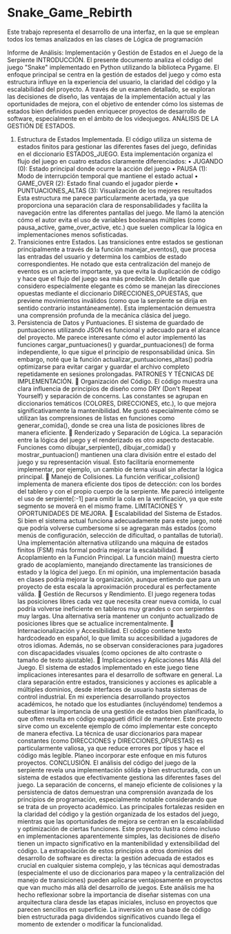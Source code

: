 # Snake_Game_Rebirth
Este trabajo representa el desarrollo de una interfaz, en la que se emplean todos los temas analizados en las clases de Lógica de programación

Informe de Análisis: Implementación y Gestión de Estados en el Juego de la Serpiente
INTRODUCCIÓN.
El presente documento analiza el código del juego "Snake" implementado en Python utilizando la biblioteca Pygame. El enfoque principal se centra en la gestión de estados del juego y cómo esta estructura influye en la experiencia del usuario, la claridad del código y la escalabilidad del proyecto. A través de un examen detallado, se exploran las decisiones de diseño, las ventajas de la implementación actual y las oportunidades de mejora, con el objetivo de entender cómo los sistemas de estados bien definidos pueden enriquecer proyectos de desarrollo de software, especialmente en el ámbito de los videojuegos.
ANÁLISIS DE LA GESTIÓN DE ESTADOS.
1.	Estructura de Estados Implementada.
El código utiliza un sistema de estados finitos para gestionar las diferentes fases del juego, definidas en el diccionario ESTADOS_JUEGO. Esta implementación organiza el flujo del juego en cuatro estados claramente diferenciados:
•	JUGANDO (0): Estado principal donde ocurre la acción del juego
•	PAUSA (1): Modo de interrupción temporal que mantiene el estado actual
•	GAME_OVER (2): Estado final cuando el jugador pierde
•	PUNTUACIONES_ALTAS (3): Visualización de los mejores resultados
Esta estructura me parece particularmente acertada, ya que proporciona una separación clara de responsabilidades y facilita la navegación entre las diferentes pantallas del juego. Me llamó la atención cómo el autor evita el uso de variables booleanas múltiples (como pausa_active, game_over_active, etc.) que suelen complicar la lógica en implementaciones menos sofisticadas.
2.	Transiciones entre Estados.
Las transiciones entre estados se gestionan principalmente a través de la función manejar_eventos(), que procesa las entradas del usuario y determina los cambios de estado correspondientes. He notado que esta centralización del manejo de eventos es un acierto importante, ya que evita la duplicación de código y hace que el flujo del juego sea más predecible.
Un detalle que considero especialmente elegante es cómo se manejan las direcciones opuestas mediante el diccionario DIRECCIONES_OPUESTAS, que previene movimientos inválidos (como que la serpiente se dirija en sentido contrario instantáneamente). Esta implementación demuestra una comprensión profunda de la mecánica clásica del juego.
3.	Persistencia de Datos y Puntuaciones.
El sistema de guardado de puntuaciones utilizando JSON es funcional y adecuado para el alcance del proyecto. Me parece interesante cómo el autor implementó las funciones cargar_puntuaciones() y guardar_puntuaciones() de forma independiente, lo que sigue el principio de responsabilidad única. Sin embargo, noté que la función actualizar_puntuaciones_altas() podría optimizarse para evitar cargar y guardar el archivo completo repetidamente en sesiones prolongadas.
PATRONES Y TÉCNICAS DE IMPLEMENTACIÓN.
	Organización del Código.
El código muestra una clara influencia de principios de diseño como DRY (Don't Repeat Yourself) y separación de concerns. Las constantes se agrupan en diccionarios temáticos (COLORES, DIRECCIONES, etc.), lo que mejora significativamente la mantenibilidad. Me gustó especialmente cómo se utilizan las comprensiones de listas en funciones como generar_comida(), donde se crea una lista de posiciones libres de manera eficiente.
	Renderizado y Separación de Lógica.
La separación entre la lógica del juego y el renderizado es otro aspecto destacable. 
Funciones como dibujar_serpiente(), dibujar_comida() y mostrar_puntuacion() mantienen una clara división entre el estado del juego y su representación visual. Esto facilitaría enormemente implementar, por ejemplo, un cambio de tema visual sin afectar la lógica principal.
	Manejo de Colisiones.
La función verificar_colision() implementa de manera eficiente dos tipos de detección: con los bordes del tablero y con el propio cuerpo de la serpiente. Me pareció inteligente el uso de serpiente[:-1] para omitir la cola en la verificación, ya que este segmento se moverá en el mismo frame.
LIMITACIONES Y OPORTUNIDADES DE MEJORA.
	Escalabilidad del Sistema de Estados.
Si bien el sistema actual funciona adecuadamente para este juego, noté que podría volverse cumbersome si se agregaran más estados (como menús de configuración, selección de dificultad, o pantallas de tutorial). Una implementación alternativa utilizando una máquina de estados finitos (FSM) más formal podría mejorar la escalabilidad.
	Acoplamiento en la Función Principal.
La función main() muestra cierto grado de acoplamiento, manejando directamente las transiciones de estado y la lógica del juego. En mi opinión, una implementación basada en clases podría mejorar la organización, aunque entiendo que para un proyecto de esta escala la aproximación procedural es perfectamente válida.
	Gestión de Recursos y Rendimiento.
El juego regenera todas las posiciones libres cada vez que necesita crear nueva comida, lo cual podría volverse ineficiente en tableros muy grandes o con serpientes muy largas. Una alternativa sería mantener un conjunto actualizado de posiciones libres que se actualice incrementalmente.
	Internacionalización y Accesibilidad.
El código contiene texto hardcodeado en español, lo que limita su accesibilidad a jugadores de otros idiomas. Además, no se observan consideraciones para jugadores con discapacidades visuales (como opciones de alto contraste o tamaño de texto ajustable).
	Implicaciones y Aplicaciones Más Allá del Juego.
El sistema de estados implementado en este juego tiene implicaciones interesantes para el desarrollo de software en general. La clara separación entre estados, transiciones y acciones es aplicable a múltiples dominios, desde interfaces de usuario hasta sistemas de control industrial.
En mi experiencia desarrollando proyectos académicos, he notado que los estudiantes (incluyéndome) tendemos a subestimar la importancia de una gestión de estados bien planificada, lo que often resulta en código espagueti difícil de mantener. Este proyecto sirve como un excelente ejemplo de cómo implementar este concepto de manera efectiva.
La técnica de usar diccionarios para mapear constantes (como DIRECCIONES y DIRECCIONES_OPUESTAS) es particularmente valiosa, ya que reduce errores por tipos y hace el código más legible. Planeo incorporar este enfoque en mis futuros proyectos.
CONCLUSIÓN.
El análisis del código del juego de la serpiente revela una implementación sólida y bien estructurada, con un sistema de estados que efectivamente gestiona las diferentes fases del juego. La separación de concerns, el manejo eficiente de colisiones y la persistencia de datos demuestran una comprensión avanzada de los principios de programación, especialmente notable considerando que se trata de un proyecto académico.
Las principales fortalezas residen en la claridad del código y la gestión organizada de los estados del juego, mientras que las oportunidades de mejora se centran en la escalabilidad y optimización de ciertas funciones. Este proyecto ilustra cómo incluso en implementaciones aparentemente simples, las decisiones de diseño tienen un impacto significativo en la mantenibilidad y extensibilidad del código.
La extrapolación de estos principios a otros dominios del desarrollo de software es directa: la gestión adecuada de estados es crucial en cualquier sistema complejo, y las técnicas aquí demostradas (especialmente el uso de diccionarios para mapeo y la centralización del manejo de transiciones) pueden aplicarse ventajosamente en proyectos que van mucho más allá del desarrollo de juegos.
Este análisis me ha hecho reflexionar sobre la importancia de diseñar sistemas con una arquitectura clara desde las etapas iniciales, incluso en proyectos que parecen sencillos en superficie. La inversión en una base de código bien estructurada paga dividendos significativos cuando llega el momento de extender o modificar la funcionalidad.
